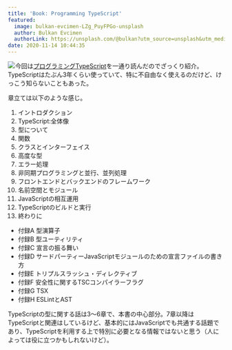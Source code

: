```yaml
---
title: 'Book: Programming TypeScript'
featured:
  image: bulkan-evcimen-LZg_PuyFPGo-unsplash
  author: Bulkan Evcimen
  authorLink: https://unsplash.com/@bulkan?utm_source=unsplash&utm_medium=referral&utm_content=creditCopyText
date: 2020-11-14 10:44:35
---
```

<a href="https://www.amazon.co.jp/gp/product/4873119049/ref=as_li_ss_il?ie=UTF8&linkCode=li2&tag=yutakayamaguc-22&linkId=3d63565fd35c0d79ec9996440384313f&language=ja_JP" target="_blank"><img border="0" src="https://m.media-amazon.com/images/I/51vjj+osAgL._SL160_.jpg" ></a><img src="https://ir-jp.amazon-adsystem.com/e/ir?t=yutakayamaguc-22&language=ja_JP&l=li2&o=9&a=4873119049" width="1" height="1" border="0" alt="" style="border:none !important; margin:0px !important;" />今回は[プログラミングTypeScript](https://www.amazon.co.jp/gp/product/4873119049/ref=as_li_ss_il?ie=UTF8&linkCode=li2&tag=yutakayamaguc-22&linkId=3d63565fd35c0d79ec9996440384313f&language=ja_JP)を一通り読んだのでざっくり紹介。TypeScriptはたぶん3年くらい使っていて、特に不自由なく使えるのだけど、けっこう知らないこともあった。<!-- more -->

章立ては以下のような感じ。

1. イントロダクション
2. TypeScript:全体像
3. 型について
4. 関数
5. クラスとインターフェイス
6. 高度な型
7. エラー処理
8. 非同期プログラミングと並行、並列処理
9. フロントエンドとバックエンドのフレームワーク
10. 名前空間とモジュール
11. JavaScriptの相互運用
12. TypeScriptのビルドと実行
13. 終わりに
* 付録A 型演算子
* 付録B 型ユーティリティ
* 付録C 宣言の振る舞い
* 付録D サードパーティーJavaScriptモジュールのための宣言ファイルの書き方
* 付録E トリプルスラッシュ・ディレクティブ
* 付録F 安全性に関するTSCコンパイラーフラグ
* 付録G TSX
* 付録H ESLintとAST

TypeScriptの型に関する話は3〜6章で、本書の中心部分。7章以降はTypeScriptと関連はしているけど、基本的にはJavaScriptでも共通する話題であり、TypeScriptを利用する上で特別に必要となる情報ではないと思う（人によっては役に立つかもしれないけど）。


